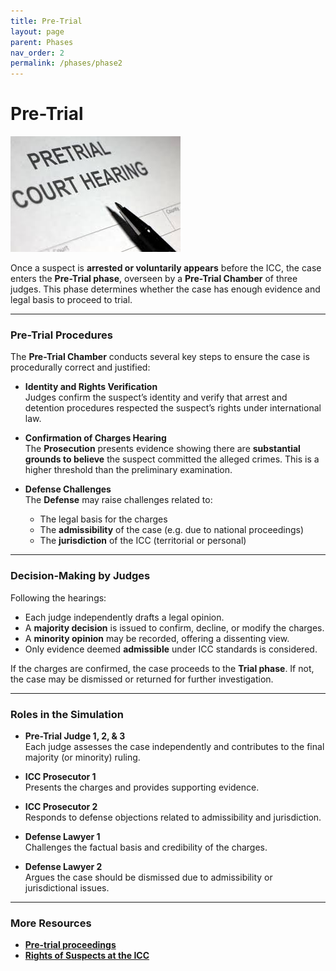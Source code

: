 ```yaml
---
title: Pre-Trial
layout: page
parent: Phases
nav_order: 2
permalink: /phases/phase2
---
```


# Pre-Trial

![Header Visual](../assets/images/pre_trial.jpeg)

Once a suspect is **arrested or voluntarily appears** before the ICC, the case enters the **Pre-Trial phase**, overseen by a **Pre-Trial Chamber** of three judges. This phase determines whether the case has enough evidence and legal basis to proceed to trial.

---

### Pre-Trial Procedures

The **Pre-Trial Chamber** conducts several key steps to ensure the case is procedurally correct and justified:

- **Identity and Rights Verification**  
  Judges confirm the suspect’s identity and verify that arrest and detention procedures respected the suspect’s rights under international law.

- **Confirmation of Charges Hearing**  
  The **Prosecution** presents evidence showing there are **substantial grounds to believe** the suspect committed the alleged crimes. This is a higher threshold than the preliminary examination.

- **Defense Challenges**  
  The **Defense** may raise challenges related to:
  - The legal basis for the charges
  - The **admissibility** of the case (e.g. due to national proceedings)
  - The **jurisdiction** of the ICC (territorial or personal)

---

### Decision-Making by Judges

Following the hearings:
- Each judge independently drafts a legal opinion.
- A **majority decision** is issued to confirm, decline, or modify the charges.
- A **minority opinion** may be recorded, offering a dissenting view.
- Only evidence deemed **admissible** under ICC standards is considered.

If the charges are confirmed, the case proceeds to the **Trial phase**. If not, the case may be dismissed or returned for further investigation.

---

### Roles in the Simulation

- **Pre-Trial Judge 1, 2, & 3**  
  Each judge assesses the case independently and contributes to the final majority (or minority) ruling.

- **ICC Prosecutor 1**  
  Presents the charges and provides supporting evidence.

- **ICC Prosecutor 2**  
  Responds to defense objections related to admissibility and jurisdiction.

- **Defense Lawyer 1**  
  Challenges the factual basis and credibility of the charges.

- **Defense Lawyer 2**  
  Argues the case should be dismissed due to admissibility or jurisdictional issues.

---

### More Resources

- **[Pre-trial proceedings](https://www.cambridge.org/core/books/abs/international-criminal-law-practitioner-library/pretrial-proceedings/B3F40070E970B212C133F24948FDCB8A)**
- **[Rights of Suspects at the ICC](https://www.irmct.org/en/about/defence)**  